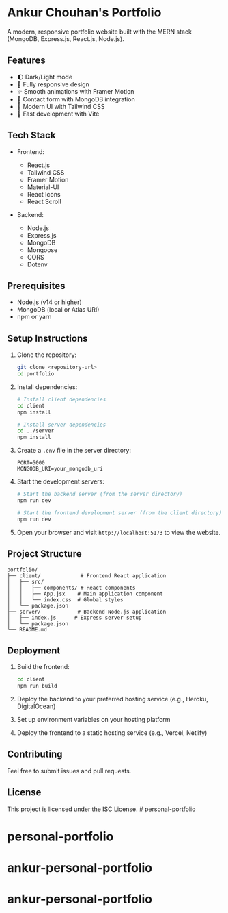 # Ankur Chouhan's Portfolio

A modern, responsive portfolio website built with the MERN stack (MongoDB, Express.js, React.js, Node.js).

## Features

- 🌓 Dark/Light mode
- 📱 Fully responsive design
- ✨ Smooth animations with Framer Motion
- 📝 Contact form with MongoDB integration
- 🎨 Modern UI with Tailwind CSS
- 🚀 Fast development with Vite

## Tech Stack

- Frontend:
  - React.js
  - Tailwind CSS
  - Framer Motion
  - Material-UI
  - React Icons
  - React Scroll

- Backend:
  - Node.js
  - Express.js
  - MongoDB
  - Mongoose
  - CORS
  - Dotenv

## Prerequisites

- Node.js (v14 or higher)
- MongoDB (local or Atlas URI)
- npm or yarn

## Setup Instructions

1. Clone the repository:
   ```bash
   git clone <repository-url>
   cd portfolio
   ```

2. Install dependencies:
   ```bash
   # Install client dependencies
   cd client
   npm install

   # Install server dependencies
   cd ../server
   npm install
   ```

3. Create a `.env` file in the server directory:
   ```
   PORT=5000
   MONGODB_URI=your_mongodb_uri
   ```

4. Start the development servers:
   ```bash
   # Start the backend server (from the server directory)
   npm run dev

   # Start the frontend development server (from the client directory)
   npm run dev
   ```

5. Open your browser and visit `http://localhost:5173` to view the website.

## Project Structure

```
portfolio/
├── client/             # Frontend React application
│   ├── src/
│   │   ├── components/ # React components
│   │   ├── App.jsx    # Main application component
│   │   └── index.css  # Global styles
│   └── package.json
├── server/            # Backend Node.js application
│   ├── index.js      # Express server setup
│   └── package.json
└── README.md
```

## Deployment

1. Build the frontend:
   ```bash
   cd client
   npm run build
   ```

2. Deploy the backend to your preferred hosting service (e.g., Heroku, DigitalOcean)

3. Set up environment variables on your hosting platform

4. Deploy the frontend to a static hosting service (e.g., Vercel, Netlify)

## Contributing

Feel free to submit issues and pull requests.

## License

This project is licensed under the ISC License. # personal-portfolio
# personal-portfolio
# ankur-personal-portfolio
# ankur-personal-portfolio
